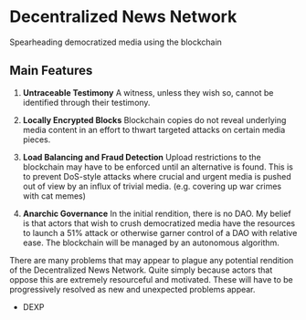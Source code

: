 # Decentralized News Network

Spearheading democratized media using the blockchain

## Main Features

 1. **Untraceable Testimony**
	 A witness, unless they wish so, cannot be identified through their testimony.
	 
2. **Locally Encrypted Blocks**
		Blockchain copies do not reveal underlying media content in an effort to thwart targeted attacks on certain media pieces.

3. **Load Balancing and Fraud Detection**
      Upload restrictions to the blockchain may have to be enforced until an alternative is found. This is to prevent DoS-style attacks where crucial and urgent media is pushed out of view by an influx of trivial media. (e.g. covering up war crimes with cat memes)

4. **Anarchic Governance**
    In the initial rendition, there is no DAO. My belief is that actors that wish to crush democratized media have the resources to launch a 51% attack or otherwise garner control of a DAO with relative ease. The blockchain will be managed by an autonomous algorithm.

There are many problems that may appear to plague any potential rendition of the Decentralized News Network. Quite simply because actors that oppose this are extremely resourceful and motivated. These will have to be progressively resolved as new and unexpected problems appear.
    
 - DEXP
